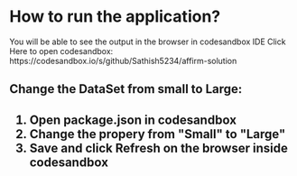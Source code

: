 <h1>How to run the application?</h1>
You will be able to see the output in the browser in codesandbox IDE
Click Here to open codesandbox: https://codesandbox.io/s/github/Sathish5234/affirm-solution

<h2>Change the DataSet from small to Large:<h2>

1. Open package.json in codesandbox
2. Change the propery from "Small" to "Large"
3. Save and click Refresh on the browser inside codesandbox
